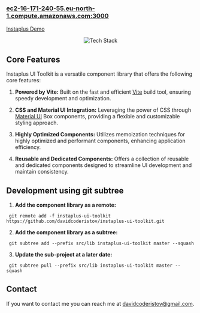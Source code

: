 ### [ec2-16-171-240-55.eu-north-1.compute.amazonaws.com:3000](http://ec2-51-20-77-48.eu-north-1.compute.amazonaws.com:3000/)

[Instaplus Demo](https://github.com/davidcoderistov/instaplus-ui-toolkit/assets/85624034/aca7c10b-a09a-4705-814f-7b0100ba9ca1)

<p align="center">
  <img alt="Tech Stack" src="https://skillicons.dev/icons?i=ts,css,materialui,react,vite&perline=5" />
</p>

## Core Features

Instaplus UI Toolkit is a versatile component library that offers the following core features:

1. **Powered by Vite:** Built on the fast and efficient [Vite](https://vitejs.dev/) build tool, ensuring speedy development and optimization.

2. **CSS and Material UI Integration:** Leveraging the power of CSS through [Material UI](https://mui.com/) Box components, providing a flexible and customizable styling approach.

3. **Highly Optimized Components:** Utilizes memoization techniques for highly optimized and performant components, enhancing application efficiency.

4. **Reusable and Dedicated Components:** Offers a collection of reusable and dedicated components designed to streamline UI development and maintain consistency.


## Development using git subtree

1. **Add the component library as a remote:**
```
 git remote add -f instaplus-ui-toolkit https://github.com/davidcoderistov/instaplus-ui-toolkit.git
```
2. **Add the component library as a subtree:**
```
 git subtree add --prefix src/lib instaplus-ui-toolkit master --squash
```
3. **Update the sub-project at a later date:**
```
 git subtree pull --prefix src/lib instaplus-ui-toolkit master --squash
```

## Contact

If you want to contact me you can reach me at [davidcoderistov@gmail.com](mailto:davidcoderistov@gmail.com).
